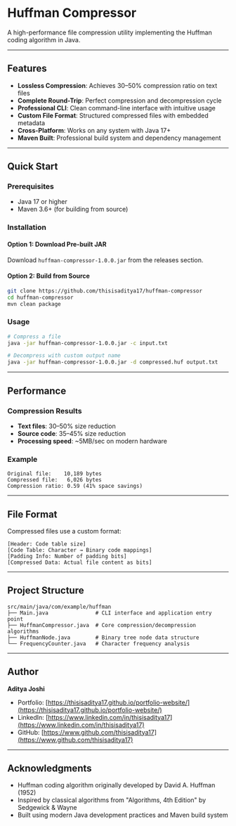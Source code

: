 # Huffman Compressor

A high-performance file compression utility implementing the Huffman coding algorithm in Java.

---

## Features

- **Lossless Compression**: Achieves 30–50% compression ratio on text files  
- **Complete Round-Trip**: Perfect compression and decompression cycle  
- **Professional CLI**: Clean command-line interface with intuitive usage  
- **Custom File Format**: Structured compressed files with embedded metadata  
- **Cross-Platform**: Works on any system with Java 17+  
- **Maven Built**: Professional build system and dependency management  

---

## Quick Start

### Prerequisites

- Java 17 or higher  
- Maven 3.6+ (for building from source)  

### Installation

#### Option 1: Download Pre-built JAR

Download `huffman-compressor-1.0.0.jar` from the releases section.

#### Option 2: Build from Source

```sh
git clone https://github.com/thisisaditya17/huffman-compressor
cd huffman-compressor
mvn clean package
```

### Usage

```sh
# Compress a file
java -jar huffman-compressor-1.0.0.jar -c input.txt

# Decompress with custom output name
java -jar huffman-compressor-1.0.0.jar -d compressed.huf output.txt
```

---

## Performance

### Compression Results

- **Text files**: 30–50% size reduction  
- **Source code**: 35–45% size reduction  
- **Processing speed**: ~5MB/sec on modern hardware  

### Example

```
Original file:    10,189 bytes
Compressed file:   6,026 bytes
Compression ratio: 0.59 (41% space savings)
```

---

## File Format

Compressed files use a custom format:

```
[Header: Code table size]
[Code Table: Character → Binary code mappings]
[Padding Info: Number of padding bits]
[Compressed Data: Actual file content as bits]
```

---

## Project Structure

```
src/main/java/com/example/huffman
├── Main.java               # CLI interface and application entry point
├── HuffmanCompressor.java  # Core compression/decompression algorithms
├── HuffmanNode.java        # Binary tree node data structure
└── FrequencyCounter.java   # Character frequency analysis
```

---

## Author

**Aditya Joshi**  
- Portfolio: [https://thisisaditya17.github.io/portfolio-website/](https://thisisaditya17.github.io/portfolio-website/)  
- LinkedIn: [https://www.linkedin.com/in/thisisaditya17](https://www.linkedin.com/in/thisisaditya17)  
- GitHub: [https://www.github.com/thisisaditya17](https://www.github.com/thisisaditya17)  

---

## Acknowledgments

- Huffman coding algorithm originally developed by David A. Huffman (1952)  
- Inspired by classical algorithms from "Algorithms, 4th Edition" by Sedgewick & Wayne  
- Built using modern Java development practices and Maven build system  

